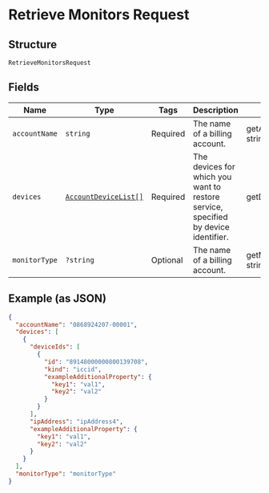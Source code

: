 
# Retrieve Monitors Request

## Structure

`RetrieveMonitorsRequest`

## Fields

| Name | Type | Tags | Description | Getter | Setter |
|  --- | --- | --- | --- | --- | --- |
| `accountName` | `string` | Required | The name of a billing account. | getAccountName(): string | setAccountName(string accountName): void |
| `devices` | [`AccountDeviceList[]`](../../doc/models/account-device-list.md) | Required | The devices for which you want to restore service, specified by device identifier. | getDevices(): array | setDevices(array devices): void |
| `monitorType` | `?string` | Optional | The name of a billing account. | getMonitorType(): ?string | setMonitorType(?string monitorType): void |

## Example (as JSON)

```json
{
  "accountName": "0868924207-00001",
  "devices": [
    {
      "deviceIds": [
        {
          "id": "89148000000800139708",
          "kind": "iccid",
          "exampleAdditionalProperty": {
            "key1": "val1",
            "key2": "val2"
          }
        }
      ],
      "ipAddress": "ipAddress4",
      "exampleAdditionalProperty": {
        "key1": "val1",
        "key2": "val2"
      }
    }
  ],
  "monitorType": "monitorType"
}
```

